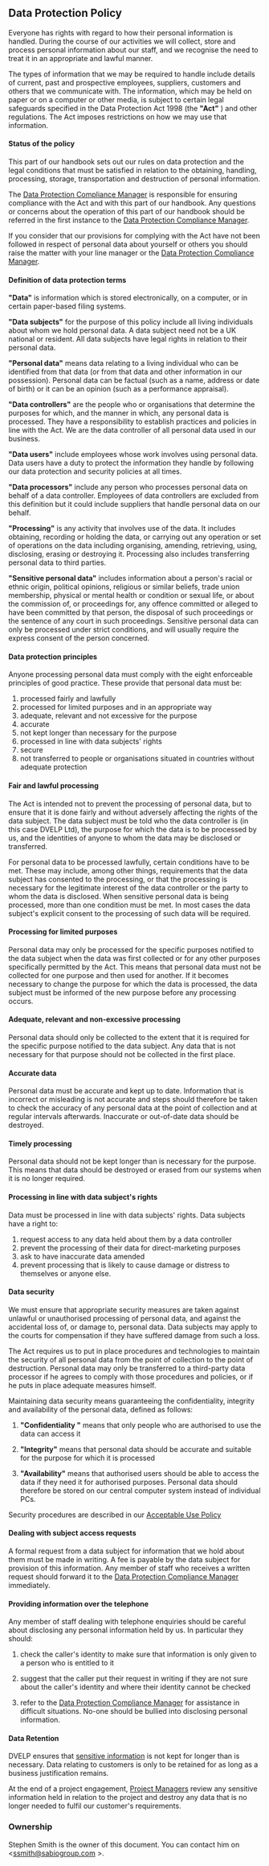 ## Data Protection Policy

Everyone has rights with regard to how their personal information is handled.
During the course of our activities we will collect, store and process personal
information about our staff, and we recognise the need to treat it in an
appropriate and lawful manner.

The types of information that we may be required to handle include details of
current, past and prospective employees, suppliers, customers and others that we
communicate with. The information, which may be held on paper or on a computer
or other media, is subject to certain legal safeguards specified in the Data
Protection Act 1998 (the **&quot;Act&quot;** ) and other regulations. The Act
imposes restrictions on how we may use that information.

#### Status of the policy

This part of our handbook sets out our rules on data protection and the legal
conditions that must be satisfied in relation to the obtaining, handling,
processing, storage, transportation and destruction of personal information.

The [Data Protection Compliance Manager](../README.md#contacts) is responsible
for ensuring compliance with the Act and with this part of our handbook. Any
questions or concerns about the operation of this part of our handbook should be
referred in the first instance to the [Data Protection Compliance
Manager](../README.md#contacts).

If you consider that our provisions for complying with the Act have not been
followed in respect of personal data about yourself or others you should raise
the matter with your line manager or the [Data Protection Compliance
Manager](../README.md#contacts).

#### Definition of data protection terms

**&quot;Data&quot;** is information which is stored electronically, on a
computer, or in certain paper-based filing systems.

**&quot;Data subjects&quot;** for the purpose of this policy include all living
individuals about whom we hold personal data. A data subject need not be a UK
national or resident. All data subjects have legal rights in relation to their
personal data.

**&quot;Personal data&quot;** means data relating to a living individual who can
be identified from that data (or from that data and other information in our
possession). Personal data can be factual (such as a name, address or date of
birth) or it can be an opinion (such as a performance appraisal).

**&quot;Data controllers&quot;** are the people who or organisations that
determine the purposes for which, and the manner in which, any personal data is
processed. They have a responsibility to establish practices and policies in
line with the Act. We are the data controller of all personal data used in our
business.

**&quot;Data users&quot;** include employees whose work involves using personal
data. Data users have a duty to protect the information they handle by
following our data protection and security policies at all times.

**&quot;Data processors&quot;** include any person who processes personal data
on behalf of a data controller. Employees of data controllers are excluded from
this definition but it could include suppliers that handle personal data on our
behalf.

**&quot;Processing&quot;** is any activity that involves use of the data. It
includes obtaining, recording or holding the data, or carrying out any operation
or set of operations on the data including organising, amending, retrieving,
using, disclosing, erasing or destroying it. Processing also includes
transferring personal data to third parties.

**&quot;Sensitive personal data&quot;** includes information about a
person's racial or ethnic origin, political opinions, religious or similar
beliefs, trade union membership, physical or mental health or condition or
sexual life, or about the commission of, or proceedings for, any offence
committed or alleged to have been committed by that person, the disposal of such
proceedings or the sentence of any court in such proceedings. Sensitive
personal data can only be processed under strict conditions, and will usually
require the express consent of the person concerned.

#### Data protection principles

Anyone processing personal data must comply with the eight enforceable
principles of good practice. These provide that personal data must be:

1. processed fairly and lawfully
2. processed for limited purposes and in an appropriate way
3. adequate, relevant and not excessive for the purpose
4. accurate
5. not kept longer than necessary for the purpose
6. processed in line with data subjects' rights
7. secure
8. not transferred to people or organisations situated in countries without adequate protection

#### Fair and lawful processing

The Act is intended not to prevent the processing of personal data, but to
ensure that it is done fairly and without adversely affecting the rights of the
data subject. The data subject must be told who the data controller is (in this
case DVELP Ltd), the purpose for which the data is to be processed by us, and
the identities of anyone to whom the data may be disclosed or transferred.

For personal data to be processed lawfully, certain conditions have to be met.
These may include, among other things, requirements that the data subject has
consented to the processing, or that the processing is necessary for the
legitimate interest of the data controller or the party to whom the data is
disclosed. When sensitive personal data is being processed, more than one
condition must be met. In most cases the data subject's explicit consent to
the processing of such data will be required.

#### Processing for limited purposes

Personal data may only be processed for the specific purposes notified to the
data subject when the data was first collected or for any other purposes
specifically permitted by the Act. This means that personal data must not be
collected for one purpose and then used for another. If it becomes necessary to
change the purpose for which the data is processed, the data subject must be
informed of the new purpose before any processing occurs.

#### Adequate, relevant and non-excessive processing

Personal data should only be collected to the extent that it is required for the
specific purpose notified to the data subject. Any data that is not necessary
for that purpose should not be collected in the first place.

#### Accurate data

Personal data must be accurate and kept up to date. Information that is
incorrect or misleading is not accurate and steps should therefore be taken to
check the accuracy of any personal data at the point of collection and at
regular intervals afterwards. Inaccurate or out-of-date data should be
destroyed.

#### Timely processing

Personal data should not be kept longer than is necessary for the purpose. This
means that data should be destroyed or erased from our systems when it is no
longer required.

#### Processing in line with data subject's rights

Data must be processed in line with data subjects' rights. Data subjects
have a right to:

1. request access to any data held about them by a data controller
2. prevent the processing of their data for direct-marketing purposes
3. ask to have inaccurate data amended
4. prevent processing that is likely to cause damage or distress to themselves
   or anyone else.

#### Data security

We must ensure that appropriate security measures are taken against unlawful or
unauthorised processing of personal data, and against the accidental loss of, or
damage to, personal data. Data subjects may apply to the courts for compensation
if they have suffered damage from such a loss.

The Act requires us to put in place procedures and technologies to maintain the
security of all personal data from the point of collection to the point of
destruction. Personal data may only be transferred to a third-party data
processor if he agrees to comply with those procedures and policies, or if he
puts in place adequate measures himself.

Maintaining data security means guaranteeing the confidentiality, integrity and
availability of the personal data, defined as follows:

1. **&quot;Confidentiality &quot;** means that only people who are authorised to
   use the data can access it

2. **&quot;Integrity&quot;** means that personal data should be accurate and
   suitable for the purpose for which it is processed

3. **&quot;Availability&quot;** means that authorised users should be able to
   access the data if they need it for authorised purposes. Personal data should
   therefore be stored on our central computer system instead of individual PCs.

Security procedures are described in our [Acceptable Use
Policy](./acceptable-use.md)

#### Dealing with subject access requests

A formal request from a data subject for information that we hold about them
must be made in writing. A fee is payable by the data subject for provision of
this information. Any member of staff who receives a written request should
forward it to the [Data Protection Compliance Manager](../README.md#contacts)
immediately.

#### Providing information over the telephone

Any member of staff dealing with telephone enquiries should be careful about
disclosing any personal information held by us. In particular they should:

1. check the caller's identity to make sure that information is only given
   to a person who is entitled to it

2. suggest that the caller put their
   request in writing if they are not sure about the caller's identity and
   where their identity cannot be checked

3. refer to the [Data Protection
   Compliance Manager](../README.md#contacts) for assistance in difficult
   situations. No-one should be bullied into disclosing personal information.

#### Data Retention

DVELP ensures that [sensitive information](./classification-of-information.md)
is not kept for longer than is necessary. Data relating to customers is only to
be retained for as long as a business justification remains.

At the end of a project engagement, [Project Managers](../hr/org-chart.md)
review any sensitive information held in relation to the project and destroy any
data that is no longer needed to fulfil our customer's requirements.

### Ownership

Stephen Smith is the owner of this document. You can contact him on
<ssmith@sabiogroup.com >.
